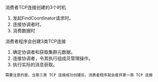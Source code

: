 消费者TCP连接创建的3个时机

1. 发起FindCoordinator请求时。
2. 连接协调者时。
3. 消费数据时

消费者程序会创建3类TCP连接

1. 确定协调者和获取集群元数据。
2. 连接协调者，令其执行组成员管理操作。
3. 执行实际的消息获取。

```
需要注意的是，当第三类 TCP 连接成功创建后，消费者程序就会废弃第一类 TCP 连接
```